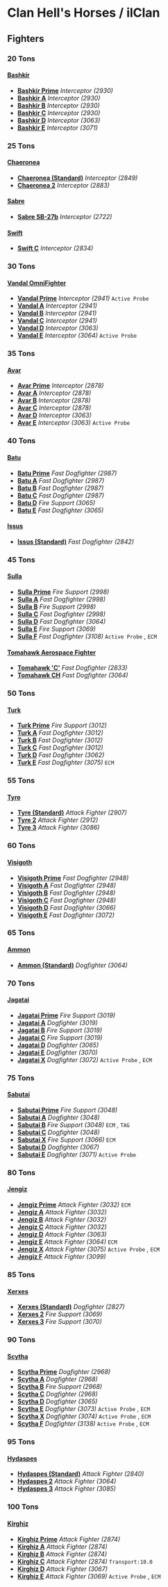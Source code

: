 # Clan Hell's Horses / ilClan 

## Fighters 

### 20 Tons 

#### [Bashkir](../../../units/bashkir.md) 

- [**Bashkir Prime**](../../../units/bashkir/bashkir_prime.md) *Interceptor (2930)* 
- [**Bashkir A**](../../../units/bashkir/bashkir_a.md) *Interceptor (2930)* 
- [**Bashkir B**](../../../units/bashkir/bashkir_b.md) *Interceptor (2930)* 
- [**Bashkir C**](../../../units/bashkir/bashkir_c.md) *Interceptor (2930)* 
- [**Bashkir D**](../../../units/bashkir/bashkir_d.md) *Interceptor (3063)* 
- [**Bashkir E**](../../../units/bashkir/bashkir_e.md) *Interceptor (3071)* 

### 25 Tons 

#### [Chaeronea](../../../units/chaeronea.md) 

- [**Chaeronea (Standard)**](../../../units/chaeronea/chaeronea_standard.md) *Interceptor (2849)* 
- [**Chaeronea 2**](../../../units/chaeronea/chaeronea_2.md) *Interceptor (2883)* 

#### [Sabre](../../../units/sabre.md) 

- [**Sabre SB-27b**](../../../units/sabre/sabre_sb-27b.md) *Interceptor (2722)* 

#### [Swift](../../../units/swift.md) 

- [**Swift C**](../../../units/swift/swift_c.md) *Interceptor (2834)* 

### 30 Tons 

#### [Vandal OmniFighter](../../../units/vandal_omnifighter.md) 

- [**Vandal Prime**](../../../units/vandal_omnifighter/vandal_prime.md) *Interceptor (2941)* `Active Probe` 
- [**Vandal A**](../../../units/vandal_omnifighter/vandal_a.md) *Interceptor (2941)* 
- [**Vandal B**](../../../units/vandal_omnifighter/vandal_b.md) *Interceptor (2941)* 
- [**Vandal C**](../../../units/vandal_omnifighter/vandal_c.md) *Interceptor (2941)* 
- [**Vandal D**](../../../units/vandal_omnifighter/vandal_d.md) *Interceptor (3063)* 
- [**Vandal E**](../../../units/vandal_omnifighter/vandal_e.md) *Interceptor (3064)* `Active Probe` 

### 35 Tons 

#### [Avar](../../../units/avar.md) 

- [**Avar Prime**](../../../units/avar/avar_prime.md) *Interceptor (2878)* 
- [**Avar A**](../../../units/avar/avar_a.md) *Interceptor (2878)* 
- [**Avar B**](../../../units/avar/avar_b.md) *Interceptor (2878)* 
- [**Avar C**](../../../units/avar/avar_c.md) *Interceptor (2878)* 
- [**Avar D**](../../../units/avar/avar_d.md) *Interceptor (3063)* 
- [**Avar E**](../../../units/avar/avar_e.md) *Interceptor (3063)* `Active Probe` 

### 40 Tons 

#### [Batu](../../../units/batu.md) 

- [**Batu Prime**](../../../units/batu/batu_prime.md) *Fast Dogfighter (2987)* 
- [**Batu A**](../../../units/batu/batu_a.md) *Fast Dogfighter (2987)* 
- [**Batu B**](../../../units/batu/batu_b.md) *Fast Dogfighter (2987)* 
- [**Batu C**](../../../units/batu/batu_c.md) *Fast Dogfighter (2987)* 
- [**Batu D**](../../../units/batu/batu_d.md) *Fire Support (3065)* 
- [**Batu E**](../../../units/batu/batu_e.md) *Fast Dogfighter (3065)* 

#### [Issus](../../../units/issus.md) 

- [**Issus (Standard)**](../../../units/issus/issus_standard.md) *Fast Dogfighter (2842)* 

### 45 Tons 

#### [Sulla](../../../units/sulla.md) 

- [**Sulla Prime**](../../../units/sulla/sulla_prime.md) *Fire Support (2998)* 
- [**Sulla A**](../../../units/sulla/sulla_a.md) *Fast Dogfighter (2998)* 
- [**Sulla B**](../../../units/sulla/sulla_b.md) *Fire Support (2998)* 
- [**Sulla C**](../../../units/sulla/sulla_c.md) *Fast Dogfighter (2998)* 
- [**Sulla D**](../../../units/sulla/sulla_d.md) *Fast Dogfighter (3064)* 
- [**Sulla E**](../../../units/sulla/sulla_e.md) *Fire Support (3069)* 
- [**Sulla F**](../../../units/sulla/sulla_f.md) *Fast Dogfighter (3108)* `Active Probe` , `ECM` 

#### [Tomahawk Aerospace Fighter](../../../units/tomahawk_aerospace_fighter.md) 

- [**Tomahawk 'C'**](../../../units/tomahawk_aerospace_fighter/tomahawk_c.md) *Fast Dogfighter (2833)* 
- [**Tomahawk CH**](../../../units/tomahawk_aerospace_fighter/tomahawk_ch.md) *Fast Dogfighter (3064)* 

### 50 Tons 

#### [Turk](../../../units/turk.md) 

- [**Turk Prime**](../../../units/turk/turk_prime.md) *Fire Support (3012)* 
- [**Turk A**](../../../units/turk/turk_a.md) *Fast Dogfighter (3012)* 
- [**Turk B**](../../../units/turk/turk_b.md) *Fast Dogfighter (3012)* 
- [**Turk C**](../../../units/turk/turk_c.md) *Fast Dogfighter (3012)* 
- [**Turk D**](../../../units/turk/turk_d.md) *Fast Dogfighter (3062)* 
- [**Turk E**](../../../units/turk/turk_e.md) *Fast Dogfighter (3075)* `ECM` 

### 55 Tons 

#### [Tyre](../../../units/tyre.md) 

- [**Tyre (Standard)**](../../../units/tyre/tyre_standard.md) *Attack Fighter (2907)* 
- [**Tyre 2**](../../../units/tyre/tyre_2.md) *Attack Fighter (2912)* 
- [**Tyre 3**](../../../units/tyre/tyre_3.md) *Attack Fighter (3086)* 

### 60 Tons 

#### [Visigoth](../../../units/visigoth.md) 

- [**Visigoth Prime**](../../../units/visigoth/visigoth_prime.md) *Fast Dogfighter (2948)* 
- [**Visigoth A**](../../../units/visigoth/visigoth_a.md) *Fast Dogfighter (2948)* 
- [**Visigoth B**](../../../units/visigoth/visigoth_b.md) *Fast Dogfighter (2948)* 
- [**Visigoth C**](../../../units/visigoth/visigoth_c.md) *Fast Dogfighter (2948)* 
- [**Visigoth D**](../../../units/visigoth/visigoth_d.md) *Fast Dogfighter (3066)* 
- [**Visigoth E**](../../../units/visigoth/visigoth_e.md) *Fast Dogfighter (3072)* 

### 65 Tons 

#### [Ammon](../../../units/ammon.md) 

- [**Ammon (Standard)**](../../../units/ammon/ammon_standard.md) *Dogfighter (3064)* 

### 70 Tons 

#### [Jagatai](../../../units/jagatai.md) 

- [**Jagatai Prime**](../../../units/jagatai/jagatai_prime.md) *Fire Support (3019)* 
- [**Jagatai A**](../../../units/jagatai/jagatai_a.md) *Dogfighter (3019)* 
- [**Jagatai B**](../../../units/jagatai/jagatai_b.md) *Fire Support (3019)* 
- [**Jagatai C**](../../../units/jagatai/jagatai_c.md) *Fire Support (3019)* 
- [**Jagatai D**](../../../units/jagatai/jagatai_d.md) *Dogfighter (3065)* 
- [**Jagatai E**](../../../units/jagatai/jagatai_e.md) *Dogfighter (3070)* 
- [**Jagatai X**](../../../units/jagatai/jagatai_x.md) *Dogfighter (3072)* `Active Probe` , `ECM` 

### 75 Tons 

#### [Sabutai](../../../units/sabutai.md) 

- [**Sabutai Prime**](../../../units/sabutai/sabutai_prime.md) *Fire Support (3048)* 
- [**Sabutai A**](../../../units/sabutai/sabutai_a.md) *Dogfighter (3048)* 
- [**Sabutai B**](../../../units/sabutai/sabutai_b.md) *Fire Support (3048)* `ECM` , `TAG` 
- [**Sabutai C**](../../../units/sabutai/sabutai_c.md) *Dogfighter (3048)* 
- [**Sabutai X**](../../../units/sabutai/sabutai_x.md) *Fire Support (3066)* `ECM` 
- [**Sabutai D**](../../../units/sabutai/sabutai_d.md) *Dogfighter (3067)* 
- [**Sabutai E**](../../../units/sabutai/sabutai_e.md) *Dogfighter (3071)* `Active Probe` 

### 80 Tons 

#### [Jengiz](../../../units/jengiz.md) 

- [**Jengiz Prime**](../../../units/jengiz/jengiz_prime.md) *Attack Fighter (3032)* `ECM` 
- [**Jengiz A**](../../../units/jengiz/jengiz_a.md) *Attack Fighter (3032)* 
- [**Jengiz B**](../../../units/jengiz/jengiz_b.md) *Attack Fighter (3032)* 
- [**Jengiz C**](../../../units/jengiz/jengiz_c.md) *Attack Fighter (3032)* 
- [**Jengiz D**](../../../units/jengiz/jengiz_d.md) *Attack Fighter (3063)* 
- [**Jengiz E**](../../../units/jengiz/jengiz_e.md) *Attack Fighter (3064)* `ECM` 
- [**Jengiz X**](../../../units/jengiz/jengiz_x.md) *Attack Fighter (3075)* `Active Probe` , `ECM` 
- [**Jengiz F**](../../../units/jengiz/jengiz_f.md) *Attack Fighter (3099)* 

### 85 Tons 

#### [Xerxes](../../../units/xerxes.md) 

- [**Xerxes (Standard)**](../../../units/xerxes/xerxes_standard.md) *Dogfighter (2827)* 
- [**Xerxes 2**](../../../units/xerxes/xerxes_2.md) *Fire Support (3069)* 
- [**Xerxes 3**](../../../units/xerxes/xerxes_3.md) *Fire Support (3070)* 

### 90 Tons 

#### [Scytha](../../../units/scytha.md) 

- [**Scytha Prime**](../../../units/scytha/scytha_prime.md) *Dogfighter (2968)* 
- [**Scytha A**](../../../units/scytha/scytha_a.md) *Dogfighter (2968)* 
- [**Scytha B**](../../../units/scytha/scytha_b.md) *Fire Support (2968)* 
- [**Scytha C**](../../../units/scytha/scytha_c.md) *Dogfighter (2968)* 
- [**Scytha D**](../../../units/scytha/scytha_d.md) *Dogfighter (3065)* 
- [**Scytha E**](../../../units/scytha/scytha_e.md) *Dogfighter (3073)* `Active Probe` , `ECM` 
- [**Scytha X**](../../../units/scytha/scytha_x.md) *Dogfighter (3074)* `Active Probe` , `ECM` 
- [**Scytha F**](../../../units/scytha/scytha_f.md) *Dogfighter (3138)* `Active Probe` , `ECM` 

### 95 Tons 

#### [Hydaspes](../../../units/hydaspes.md) 

- [**Hydaspes (Standard)**](../../../units/hydaspes/hydaspes_standard.md) *Attack Fighter (2840)* 
- [**Hydaspes 2**](../../../units/hydaspes/hydaspes_2.md) *Attack Fighter (3064)* 
- [**Hydaspes 3**](../../../units/hydaspes/hydaspes_3.md) *Attack Fighter (3085)* 

### 100 Tons 

#### [Kirghiz](../../../units/kirghiz.md) 

- [**Kirghiz Prime**](../../../units/kirghiz/kirghiz_prime.md) *Attack Fighter (2874)* 
- [**Kirghiz A**](../../../units/kirghiz/kirghiz_a.md) *Attack Fighter (2874)* 
- [**Kirghiz B**](../../../units/kirghiz/kirghiz_b.md) *Attack Fighter (2874)* 
- [**Kirghiz C**](../../../units/kirghiz/kirghiz_c.md) *Attack Fighter (2874)* `Transport:10.0` 
- [**Kirghiz D**](../../../units/kirghiz/kirghiz_d.md) *Attack Fighter (3067)* 
- [**Kirghiz E**](../../../units/kirghiz/kirghiz_e.md) *Attack Fighter (3069)* `Active Probe` , `ECM` 


